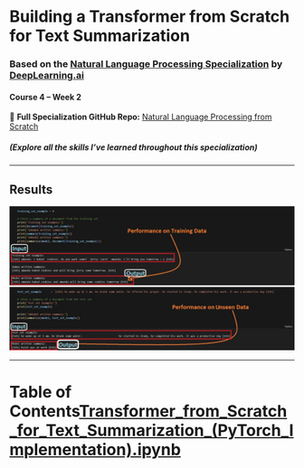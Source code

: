 # Building a Transformer from Scratch for Text Summarization  
### Based on the [Natural Language Processing Specialization](https://www.deeplearning.ai/courses/natural-language-processing-specialization/) by [DeepLearning.ai](https://www.deeplearning.ai)  
#### Course 4 – Week 2  

📘 **Full Specialization GitHub Repo:** [Natural Language Processing from Scratch](https://github.com/AnsImran/natural_language_processing_from_scratch) 
##### (Explore all the skills I’ve learned throughout this specialization)

---
## Results
<img src="images/results.JPG" alt="1" width="1000"/>
<img src="images/results2.JPG" alt="2" width="1000"/>

---
# Table of Contents[Transformer_from_Scratch_for_Text_Summarization_(PyTorch_Implementation).ipynb](https://github.com/AnsImran/Transformer_from_Scratch_for_Text_Summarization/blob/master/Transformer_from_Scratch_for_Text_Summarization_(PyTorch_Implementation).ipynb)
